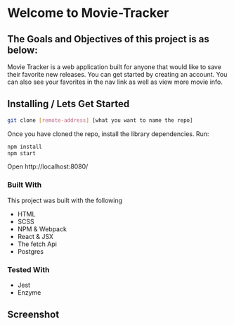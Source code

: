# Welcome to Movie-Tracker

## The Goals and Objectives of this project is as below:
Movie Tracker is a web application built for anyone that would like to save their favorite new releases. You can get started by creating an account. You can also see your favorites in the nav link as well as view more movie info.

## Installing / Lets Get Started
```bash
git clone [remote-address] [what you want to name the repo]
```

Once you have cloned the repo, install the library dependencies. Run:

```bash
npm install
npm start
```
Open http://localhost:8080/

### Built With
This project was built with the following
- HTML
- SCSS
- NPM & Webpack
- React & JSX
- The fetch Api
- Postgres

### Tested With
- Jest
- Enzyme

## Screenshot